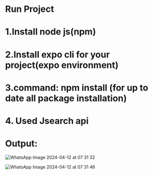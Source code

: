 # Run Project
# 1.Install node js(npm)
# 2.Install expo cli for your project(expo environment)
# 3.command: npm install (for up to date all package installation)
# 4. Used Jsearch api

# Output:

![WhatsApp Image 2024-04-12 at 07 31 32](https://github.com/bibekbowmick2-2/proconnectease/assets/90594992/797f941c-778e-4780-a5c4-76174f680ca7)

![WhatsApp Image 2024-04-12 at 07 31 46](https://github.com/bibekbowmick2-2/proconnectease/assets/90594992/5ac8c357-f6d3-42f0-9f44-4b606a9679e8)
